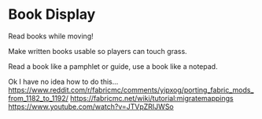 # Book Display
Read books while moving!

Make written books usable so players can touch grass.

Read a book like a pamphlet or guide, use a book like a notepad.

Ok I have no idea how to do this... 
https://www.reddit.com/r/fabricmc/comments/yipxog/porting_fabric_mods_from_1182_to_1192/
https://fabricmc.net/wiki/tutorial:migratemappings
https://www.youtube.com/watch?v=JTVpZRIJWSo
